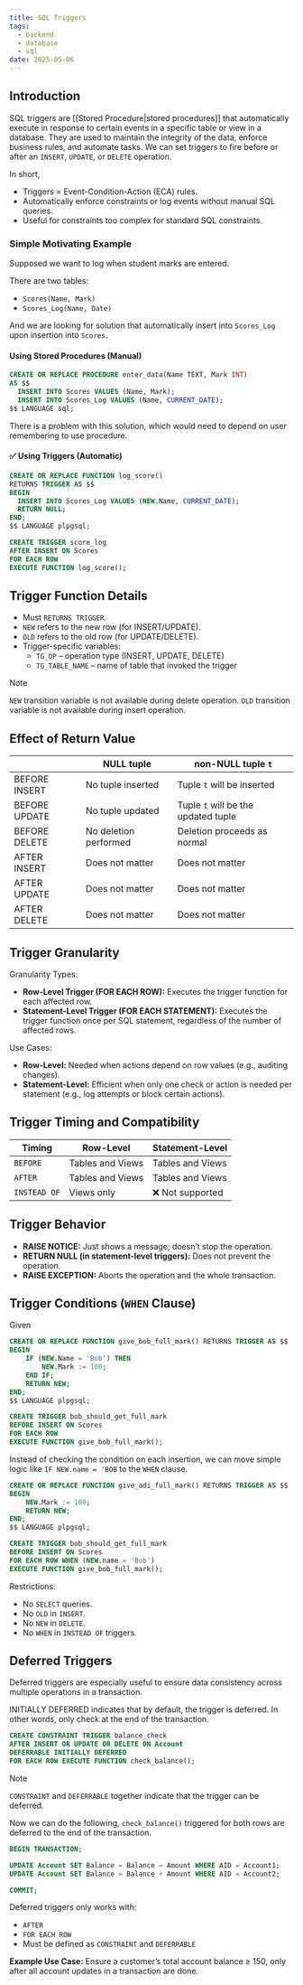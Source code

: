 ```yaml
---
title: SQL Triggers
tags:
  - backend
  - database
  - sql
date: 2025-05-06
---
```

## Introduction
SQL triggers are [[Stored Procedure|stored procedures]] that automatically execute in response to certain events in a specific table or view in a database. They are used to maintain the integrity of the data, enforce business rules, and automate tasks. We can set triggers to fire before or after an `INSERT`, `UPDATE`, or `DELETE` operation.

In short,
- Triggers = Event-Condition-Action (ECA) rules.
- Automatically enforce constraints or log events without manual SQL queries.
- Useful for constraints too complex for standard SQL constraints.

### Simple Motivating Example
Supposed we want to log when student marks are entered.

There are two tables:
- `Scores(Name, Mark)`
- `Scores_Log(Name, Date)`

And we are looking for solution that automatically insert into `Scores_Log` upon insertion into `Scores`.

#### Using Stored Procedures (Manual)
```sql
CREATE OR REPLACE PROCEDURE enter_data(Name TEXT, Mark INT)
AS $$
  INSERT INTO Scores VALUES (Name, Mark);
  INSERT INTO Scores_Log VALUES (Name, CURRENT_DATE);
$$ LANGUAGE sql;
```
There is a problem with this solution, which would need to depend on user remembering to use procedure.

#### ✅ Using Triggers (Automatic)
```sql
CREATE OR REPLACE FUNCTION log_score()
RETURNS TRIGGER AS $$
BEGIN
  INSERT INTO Scores_Log VALUES (NEW.Name, CURRENT_DATE);
  RETURN NULL;
END;
$$ LANGUAGE plpgsql;

CREATE TRIGGER score_log
AFTER INSERT ON Scores
FOR EACH ROW
EXECUTE FUNCTION log_score();
```

## Trigger Function Details
- Must `RETURNS TRIGGER`.
- `NEW` refers to the new row (for INSERT/UPDATE).
- `OLD` refers to the old row (for UPDATE/DELETE).
- Trigger-specific variables:
	- `TG_OP` – operation type (INSERT, UPDATE, DELETE)
	- `TG_TABLE_NAME` – name of table that invoked the trigger

>[!note]
>`NEW` transition variable is not available during delete operation. `OLD` transition variable is not available during insert operation.
## Effect of Return Value


|               | NULL tuple            | non-NULL tuple `t`                  |
| ------------- | --------------------- | ----------------------------------- |
| BEFORE INSERT | No tuple inserted     | Tuple `t` will be inserted          |
| BEFORE UPDATE | No tuple updated      | Tuple `t` will be the updated tuple |
| BEFORE DELETE | No deletion performed | Deletion proceeds as normal         |
| AFTER INSERT  | Does not matter       | Does not matter                     |
| AFTER UPDATE  | Does not matter       | Does not matter                     |
| AFTER DELETE  | Does not matter       | Does not matter                     |
## Trigger Granularity

Granularity Types:
- **Row-Level Trigger (FOR EACH ROW):** Executes the trigger function for each affected row.
- **Statement-Level Trigger (FOR EACH STATEMENT):** Executes the trigger function once per SQL statement, regardless of the number of affected rows.

Use Cases:
- **Row-Level:** Needed when actions depend on row values (e.g., auditing changes).
- **Statement-Level:** Efficient when only one check or action is needed per statement (e.g., log attempts or block certain actions).

## Trigger Timing and Compatibility

| Timing       | Row-Level        | Statement-Level      |
| ------------ | ---------------- | -------------------- |
| `BEFORE`     | Tables and Views | Tables and Views<br> |
| `AFTER`      | Tables and Views | Tables and Views<br> |
| `INSTEAD OF` | Views only       | ❌ Not supported<br>  |
## Trigger Behavior
- **RAISE NOTICE:** Just shows a message; doesn’t stop the operation.
- **RETURN NULL (in statement-level triggers):** Does not prevent the operation.
- **RAISE EXCEPTION:** Aborts the operation and the whole transaction.

## Trigger Conditions (`WHEN` Clause)

Given
```sql
CREATE OR REPLACE FUNCTION give_bob_full_mark() RETURNS TRIGGER AS $$
BEGIN
	IF (NEW.Name = 'Bob') THEN
		NEW.Mark := 100;
	END IF;
	RETURN NEW;
END;
$$ LANGUAGE plpgsql;

CREATE TRIGGER bob_should_get_full_mark
BEFORE INSERT ON Scores
FOR EACH ROW
EXECUTE FUNCTION give_bob_full_mark();
```

Instead of checking the condition on each insertion, we can move simple logic like `IF NEW.name = 'BOB` to the `WHEN` clause.

```sql
CREATE OR REPLACE FUNCTION give_adi_full_mark() RETURNS TRIGGER AS $$
BEGIN
	NEW.Mark := 100;
	RETURN NEW;
END;
$$ LANGUAGE plpgsql;

CREATE TRIGGER bob_should_get_full_mark
BEFORE INSERT ON Scores
FOR EACH ROW WHEN (NEW.name = 'Bob')
EXECUTE FUNCTION give_bob_full_mark();
```

Restrictions:
- No `SELECT` queries.
- No `OLD` in `INSERT`.
- No `NEW` in `DELETE`.
- No `WHEN` in `INSTEAD OF` triggers.

## Deferred Triggers
Deferred triggers are especially useful to ensure data consistency across multiple operations in a transaction.

INITIALLY DEFERRED indicates that by default, the trigger is deferred. In other words, only check at the end of the transaction.

```sql
CREATE CONSTRAINT TRIGGER balance_check
AFTER INSERT OR UPDATE OR DELETE ON Account
DEFERRABLE INITIALLY DEFERRED
FOR EACH ROW EXECUTE FUNCTION check_balance();
```

>[!note]
>`CONSTRAINT` and `DEFERRABLE` together indicate that the trigger can be deferred.
>

Now we can do the following, `check_balance()` triggered for both rows are deferred to the end of the transaction.

```sql
BEGIN TRANSACTION;

UPDATE Account SET Balance = Balance – Amount WHERE AID = Account1;
UPDATE Account SET Balance = Balance + Amount WHERE AID = Account2;

COMMIT;
```

Deferred triggers only works with:
- `AFTER`
- `FOR EACH ROW`
- Must be defined as `CONSTRAINT` and `DEFERRABLE`

**Example Use Case:** Ensure a customer’s total account balance ≥ 150, only after all account updates in a transaction are done.
